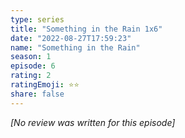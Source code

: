 ```yaml
---
type: series
title: "Something in the Rain 1x6"
date: "2022-08-27T17:59:23"
name: "Something in the Rain"
season: 1
episode: 6
rating: 2
ratingEmoji: ⭐️⭐️
share: false
---
```


_[No review was written for this episode]_
